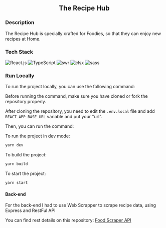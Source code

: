 <h2 align="center">The Recipe Hub</h2>

<div>
<h3>Description</h3>
<p>The Recipe Hub is specially crafted for Foodies, so that they can enjoy new recipes at Home.</p>
</div>

<h3>Tech Stack</h3>
<div>
<img src="https://img.shields.io/badge/React_JS-20232A?style=for-the-badge&logo=react&logoColor=61DAFB" alt="React.js"/>
<img src="https://img.shields.io/badge/TypeScript-007ACC?style=for-the-badge&logo=typescript&logoColor=white" alt="TypeScript"/>
<img src="https://img.shields.io/badge/SWR-000000?style=for-the-badge&logo=vercel&logoColor=whit" alt="swr"/>

<img src="https://img.shields.io/badge/-Clsx-pink?logo=clsx&style=for-the-badge" alt="clsx"/>
<img src="https://img.shields.io/badge/-SASS-black?logo=sass&style=for-the-badge" alt="sass"/>
</div>

<h3>Run Locally</h3>
<p>To run the project locally, you can use the following command:</p>
<p>Before running the command, make sure you have cloned or fork the repository properly.</p>
<p>After cloning the repository, you need to edit the <code>.env.local</code> file and add <code>REACT_APP_BASE_URL</code> variable and put your "url".</p>
<p>Then, you can run the command:</p>

<p>To run the project in dev mode: </p>

```sh
yarn dev
```

<p>To build the project:</p>

```sh
yarn build
```

<p>To start the project:</p>

```sh
yarn start
```

<h4>Back-end</h4>
<p>For the back-end I had to use Web Scrapper to scrape recipe data, using Express and RestFul API</p>
<p>You can find rest details on this repository: <a href="https://github.com/biswarup35/food-scraper-api">Food Scraper API</a></p>
